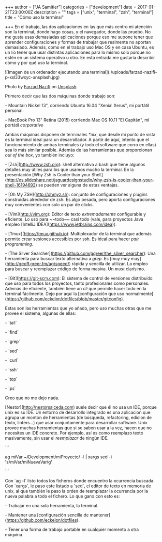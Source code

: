 +++
author = ["JA Samitier"]
categories = ["development"]
date = 2017-01-21T23:00:00Z
description = ""
tags = ["unix", "terminal", "zsh", "terminal"]
title = "Cómo uso la terminal"

+++
En el trabajo, las dos aplicaciones en las que más centro mi atención son la terminal, donde hago cosas, y el navegador, donde las pruebo. No me gusta usas demasiadas aplicaciones porque eso me supone tener que aprender configuraciones y formas de trabajar que realmente no aportan demasiado. Además, como en el trabajo uso Mac OS y en casa Ubuntu, es un lío tener que usar distintas aplicaciones para lo mismo solo porque no estén en un sistema operativo u otro. En esta entrada me gustaría describir cómo y por qué uso la terminal.

!\[Imagen de un ordenador ejecutando una terminal\](./uploads/farzad-nazifi-p-xsl33wxyc-unsplash.jpg)

<span class='image-credit'>Photo by <a href="https://unsplash.com/@euwars?utm_source=unsplash&utm_medium=referral&utm_content=creditCopyText">Farzad Nazifi</a> on <a href="https://unsplash.com/collections/1111107/programming?utm_source=unsplash&utm_medium=referral&utm_content=creditCopyText">Unsplash</a></span>

Primero decir que las dos máquinas donde trabajo son:

\- Mountain Nickel 13", corriendo Ubuntu 16.04 "Xenial Xerus", mi portátil personal.

\- MacBook Pro 13" Retina (2015) corriendo Mac OS 10.11 "El Capitán", mi portátil _corporativo_

Ambas máquinas disponen de terminales _*nix_, que desde mi punto de vista es la terminal ideal para un desarrollador. A partir de aquí, intento que el funcionamiento de ambas terminales (y todo el software que corro en ellas) sea lo más similar posible. Además de las herramientas que proporcionan _out of the box_, yo también incluyo:

\- \[Zsh\](http://www.zsh.org): shell alternativa a bash que tiene algunos detalles muy útiles para los que usamos mucho la terminal. En la presentación \[Why Zsh is Cooler than your Shell\](http://es.slideshare.net/jaguardesignstudio/why-zsh-is-cooler-than-your-shell-16194692) se pueden ver alguna de estas ventajas.

\- \[Oh My ZSH\](http://ohmyz.sh): conjunto de configuraciones y plugins construidas alrededor de zsh. Es algo pesada, pero aporta configuraciones muy convenientes con solo un par de clicks.

\- \[Vim\](http://vim.org): Editor de texto _extremadamente_ configurable y eficiente. Lo uso para \~\~todo\~\~ casi todo (vale, para proyectos Java empleo \[IntelliJ IDEA\](https://www.jetbrains.com/idea)).

\- \[Tmux\](https://tmux.github.io): Multiplexador de la terminal que además permite crear sesiones accesibles por ssh. Es ideal para hacer _pair programming_.

\- \[The Silver Searcher\](https://github.com/ggreer/the_silver_searcher): Una herramienta para buscar texto alternativa a _grep_. Es \[muy muy muy\](http://geoff.greer.fm/ag/speed/) rápida y sencilla de utilizar. La empleo para buscar y reemplazar código de forma masiva. Un _must_ clarísimo.

\- \[Git\](https://git-scm.com): El sistema de control de versiones distribuído que uso para todos los proyectos, tanto profesionales como personales. Además de eficiente, también tiene un _cli_ que permite hacer todo en la terminal fácilmente. Dejo por aquí la \[configuración que uso normalmente\](https://github.com/eckelon/dotfiles/blob/master/gitconfig).

Estas son las herramientas que yo añado, pero uso muchas otras que me provee el sistema, algunas de ellas:

\- \`tail\`

\- \`find\`

\- \`grep\`

\- \`sed\`

\- \`curl\`

\- \`ssh\`

\- \`top\`

\- \`ps\`

Creo que no me dejo nada.

\[Nestor\](http://nestorsalceda.com) suele decir que él no usa un IDE, porque unix es su IDE. Un entorno de desarrollo integrado es una aplicación que agrupa un montón de herramientas (de búsqueda, refactoring, edicion de texto, linters...) que usar conjuntamente para desarrollar software. Unix provee muchas herramientas que si se saben usar a la vez, hacen que no necesites un IDE concreto. Por ejemplo, así es como reemplazo texto masivamente, sin usar el _reemplazar_ de ningún IDE.

\`\`\`

ag miVar \~/Development/miProyecto/ -l | xargs sed -i 's/miVar/miNuevaVar/g'

\`\`\`

Con \`ag -l\` listo todos los ficheros donde encuentro la ocurrencia buscada. Con \`xargs\`, le paso este listado a \`sed\`, el editor de texto en memoria de unix, al que también le paso la orden de reemplazar la ocurrencia por la nueva palabra a todo el fichero. Lo que gano con esto es:

\- Trabajar en una sola herramienta, la terminal.

\- Mantener una \[configuración sencilla de mantener\](https://github.com/eckelon/dotfiles).

\- Tener una forma de trabajo portable en cualquier momento a otra máquina.